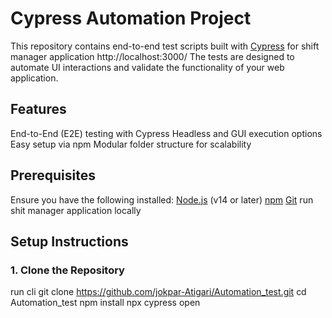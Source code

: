 #  Cypress Automation Project

This repository contains end-to-end test scripts built with [Cypress](https://www.cypress.io/) for shift manager application http://localhost:3000/
The tests are designed to automate UI interactions and validate the functionality of your web application.

##  Features

End-to-End (E2E) testing with Cypress
Headless and GUI execution options
Easy setup via npm
Modular folder structure for scalability

##  Prerequisites

Ensure you have the following installed:
[Node.js](https://nodejs.org/) (v14 or later)
[npm](https://www.npmjs.com/)
[Git](https://git-scm.com/)
run shit manager application locally



##  Setup Instructions

### 1. Clone the Repository

run cli
git clone https://github.com/jokpar-Atigari/Automation_test.git
cd Automation_test
npm install
npx cypress open
